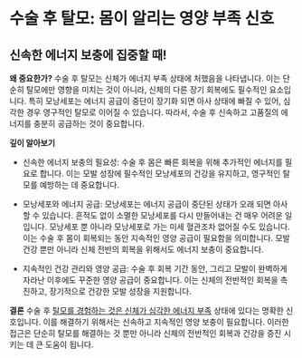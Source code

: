 
# 수술 후 탈모: 몸이 알리는 영양 부족 신호

## 신속한 에너지 보충에 집중할 때!

**왜 중요한가?** 
수술 후 탈모는 신체가 에너지 부족 상태에 처했음을 나타냅니다. 이는 단순히 탈모에만 영향을 미치는 것이 아니라, 신체의 다른 장기 회복에도 필수적인 요소입니다. 특히 모낭세포는 에너지 공급이 중단이 장기화 되면 아사 상태에 빠질 수 있어, 심각한 경우 영구적인 탈모로 이어질 수 있습니다. 따라서, 수술 후 신속하고 고품질의 에너지를 충분히 공급하는 것이 중요합니다. 

**깊이 알아보기** 

 - 신속한 에너지 보충의 필요성: 수술 후 몸은 빠른 회복을 위해 추가적인 에너지를 필요로 합니다. 이는 모발 성장에 필수적인 모낭세포의 건강을 유지하고, 영구적인 탈모를 예방하는 데 중요합니다. 

- 모낭세포와 에너지 공급: 모낭세포는 에너지 공급이 중단된 상태가 오래 되면 아사할 수 있습니다. 흔적도 없이 소멸한 모낭세포를 다시 만들어내는 건 매우 어려운 일입니다. 모낭세포 뿐 아니라 모낭세포로 가는 미세 혈관조차 없어질 수도 있습니다. 이는 수술 후 몸이 회복되는 동안 지속적인 영양 공급이 필요함을 의미합니다. 모발 건강 뿐만 아니라 신체 전반의 회복을 위해서도 에너지 보충이 중요합니다. 

- 지속적인 건강 관리와 영양 공급: 수술 후 회복 기간 동안, 그리고 모발이 완벽하게 자라난 이후에도 꾸준한 영양 공급이 중요합니다. 이는 신체의 전반적인 회복을 촉진하고, 장기적으로 건강한 모발 성장을 지원합니다. 

**결론**
수술 후 [탈모를 경험하는 것은 신체가 심각한 에너지 부족](/m03/m0306) 상태에 있다는 명확한 신호입니다. 이를 해결하기 위해서는 신속하고 지속적인 영양 보충이 필요합니다. 이러한 접근은 단순히 탈모를 해결하는 것 뿐만 아니라 신체의 전반적인 회복과 건강을 증진 시키는 데 큰 도움이 됩니다.
<!--stackedit_data:
eyJoaXN0b3J5IjpbLTI2ODYxNTIwOCwxNTY1Njc2MjU5XX0=
-->